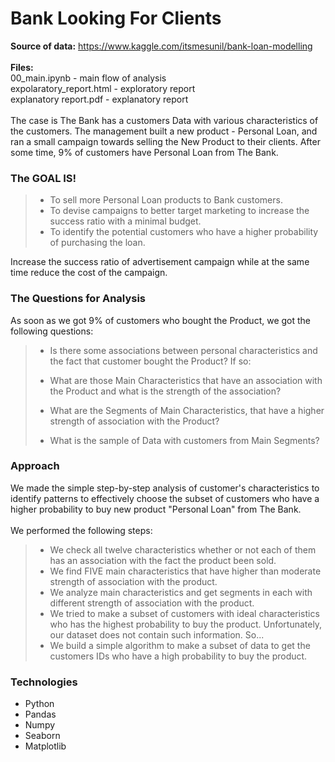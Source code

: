 # Bank Looking For Clients

**Source of data:**
https://www.kaggle.com/itsmesunil/bank-loan-modelling
<br><br>
**Files:**<br>
00_main.ipynb - main flow of analysis<br>
expolaratory_report.html - exploratory report<br>
explanatory report.pdf - explanatory report
<br><br>
The case is The Bank has a customers Data with various characteristics of the customers. The management built a new product - Personal Loan, and ran a small campaign towards selling the New Product to their clients. 
After some time, 9% of customers have Personal Loan from The Bank.


### The GOAL IS!
> - To sell more Personal Loan products to Bank customers.
> - To devise campaigns to better target marketing to increase the success ratio with a minimal budget.
> - To identify the potential customers who have a higher probability of purchasing the loan. 

Increase the success ratio of advertisement campaign while at the same time reduce the cost of the campaign.


### The Questions for Analysis
As soon as we got 9% of customers who bought the Product, we got the following questions:

> - Is there some associations between personal characteristics and the fact that customer bought the Product? If so:
>
> - What are those Main Characteristics that have an association with the Product and what is the strength of the association?
> - What are the Segments of Main Characteristics, that have a higher strength of association with the Product?
> - What is the sample of Data with customers from Main Segments?
 

### Approach

We made the simple step-by-step analysis of customer's characteristics to identify patterns to effectively choose the subset of customers who have a higher probability to buy new product "Personal Loan" from The Bank. 
<br><br>
We performed the following steps:
> - We check all twelve characteristics whether or not each of them has an association with the fact the product been sold.
> - We find FIVE main characteristics that have higher than moderate strength of association with the product.
> - We analyze main characteristics and get segments in each with different strength of association with the product.
> - We tried to make a subset of customers with ideal characteristics who has the highest probability to buy the product. Unfortunately, our dataset does not contain such information. So...
> - We build a simple algorithm to make a subset of data to get the customers IDs who have a high probability to buy the product.

### Technologies

- Python
- Pandas
- Numpy
- Seaborn
- Matplotlib
